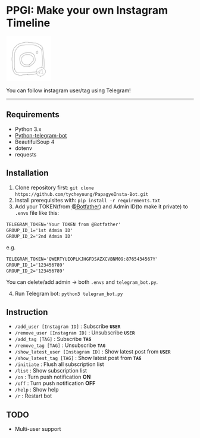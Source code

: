 # PPGI: Make your own Instagram Timeline

<img src="/Logo1.png"  width="120" height="120">  

You can follow instagram user/tag using Telegram!
****

## Requirements
* Python 3.x
* [Python-telegram-bot](https://github.com/python-telegram-bot/python-telegram-bot)
* BeautifulSoup 4
* dotenv
* requests

## Installation
1. Clone repository first:
```git clone https://github.com/tycheyoung/PapagyeInsta-Bot.git```
2. Install prerequisites with:
```pip install -r requirements.txt```
3. Add your TOKEN(from [@Botfather](http://t.me/botfather)) and Admin ID(to make it private) to ``.envs`` file like this:
```
TELEGRAM_TOKEN='Your TOKEN from @Botfather'
GROUP_ID_1='1st Admin ID'
GROUP_ID_2='2nd Admin ID'
```

e.g.
```
TELEGRAM_TOKEN='QWERTYUIOPLKJHGFDSAZXCVBNM09:8765434567Y'
GROUP_ID_1='123456789'
GROUP_ID_2='123456789'
```

You can delete/add admin -> both ``.envs`` and ``telegram_bot.py``.

4. Run Telegram bot:
```python3 telegram_bot.py```

## Instruction
*  `/add_user [Instagram ID]` : Subscribe **`USER`**
*  `/remove_user [Instagram ID]` : Unsubscribe **`USER`**
*  `/add_tag [TAG]` : Subscribe **`TAG`**
*  `/remove_tag [TAG]` : Unsubscribe **`TAG`**
*  `/show_latest_user [Instagram ID]` : Show latest post from **`USER`**
*  `/show_latest_tag [TAG]` : Show latest post from **`TAG`**
*  `/initiate` : Flush all subscription list
*  `/list` : Show subscription list
*  `/on` : Turn push notification **ON**
*  `/off` : Turn push notification **OFF**
*  `/help` : Show help
*  `/r` : Restart bot

## TODO
* Multi-user support

